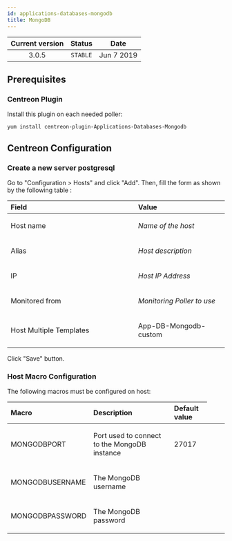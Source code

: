 ```yaml
---
id: applications-databases-mongodb
title: MongoDB
---
```


| Current version | Status | Date |
| :-: | :-: | :-: |
| 3.0.5 | `STABLE` | Jun  7 2019 |

## Prerequisites

### Centreon Plugin
Install this plugin on each needed poller:

    yum install centreon-plugin-Applications-Databases-Mongodb

## Centreon Configuration
### Create a new server postgresql
Go to "Configuration &gt; Hosts" and click "Add". Then, fill the form as
shown by the following table :

<table>
<colgroup>
<col width="58%" />
<col width="41%" />
</colgroup>
<thead>
<tr class="header">
<th align="left">Field</th>
<th align="left">Value</th>
</tr>
</thead>
<tbody>
<tr class="odd">
<td align="left"><p>Host name</p></td>
<td align="left"><p><em>Name of the host</em></p></td>
</tr>
<tr class="even">
<td align="left"><p>Alias</p></td>
<td align="left"><p><em>Host description</em></p></td>
</tr>
<tr class="odd">
<td align="left"><p>IP</p></td>
<td align="left"><p><em>Host IP Address</em></p></td>
</tr>
<tr class="even">
<td align="left"><p>Monitored from</p></td>
<td align="left"><p><em>Monitoring Poller to use</em></p></td>
</tr>
<tr class="odd">
<td align="left"><p>Host Multiple Templates</p></td>
<td align="left"><p>App-DB-Mongodb-custom</p></td>
</tr>
</tbody>
</table>

Click "Save" button.

### Host Macro Configuration
The following macros must be configured on host:

<table>
<colgroup>
<col width="22%" />
<col width="45%" />
<col width="18%" />
<col width="12%" />
</colgroup>
<thead>
<tr class="header">
<th align="left">Macro</th>
<th align="left">Description</th>
<th align="left">Default value</th>
</tr>
</thead>
<tbody>
<tr class="odd">
<td align="left"><p>MONGODBPORT</p></td>
<td align="left"><p>Port used to connect to the MongoDB instance</p></td>
<td align="left"><p>27017</p></td>
</tr>
<tr class="even">
<td align="left"><p>MONGODBUSERNAME</p></td>
<td align="left"><p>The MongoDB username</p></td>
<td align="left"><p></p></td>
</tr>
<tr class="odd">
<td align="left"><p>MONGODBPASSWORD</p></td>
<td align="left"><p>The MongoDB password</p></td>
<td align="left"><p></p></td>
</tr>
</tbody>
</table>


